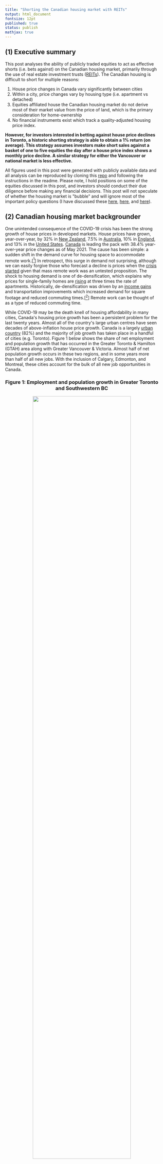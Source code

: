 ```yaml
---
title: "Shorting the Canadian housing market with REITs"
output: html_document
fontsize: 12pt
published: true
status: publish
mathjax: true
---
```


## (1) Executive summary

This post analyses the ability of publicly traded equities to act as effective shorts (i.e. bets against) on the Canadian housing market, primarily through the use of real estate investment trusts ([REITs](https://en.wikipedia.org/wiki/Real_estate_investment_trust)). The Canadian housing is difficult to short for multiple reasons:

1. House price changes in Canada vary significantly between cities
2. Within a city, price changes vary by housing type (i.e. apartment vs detached)
3. Equities affiliated house the Canadian housing market do not derive most of their market value from the price of land, which is the primary consideration for home-ownership
4. No financial instruments exist which track a quality-adjusted housing price index.

**However, for investors interested in betting against house price declines in Toronto, a historic shorting strategy is able to obtain a 1% return (on average). This strategy assumes investors make short sales against a basket of one to five equities the day after a house price index shows a monthly price decline. A similar strategy for either the Vancouver or national market is less effective.**

All figures used in this post were generated with publicly available data and all analysis can be reproduced by cloning this [repo](https://github.com/ErikinBC/REIT_CAN) and following the instructions in the readme. Please note, I hold positions on some of the equities discussed in this post, and investors should conduct their due diligence before making any financial decisions. This post will not speculate of whether the housing market is "bubble" and will ignore most of the important policy questions (I have discussed these [here](http://www.erikdrysdale.com/DA_kramer/), [here](https://bioeconometrician.github.io/supplymatters/), and [here](https://bioeconometrician.github.io/house_divided/)). 


## (2) Canadian housing market backgrounder

One unintended consequence of the COVID-19 crisis has been the strong growth of house prices in developed markets. House prices have grown, year-over-year, by 32% in [New Zealand](https://tradingeconomics.com/new-zealand/housing-index), 7.5% in [Australia](https://www.abs.gov.au/statistics/economy/price-indexes-and-inflation/residential-property-price-indexes-eight-capital-cities/latest-release), 10% in [England](https://www.statista.com/statistics/620365/monthly-house-price-index-in-england-uk/), and 13% in the [United States](https://www.spglobal.com/spdji/en/index-family/indicators/sp-corelogic-case-shiller/sp-corelogic-case-shiller-composite/#overview). [Canada](https://creastats.crea.ca/en-CA/) is leading the pack with 38.4% year-over-year price changes as of May 2021. The cause has been simple: a sudden shift in the demand curve for housing space to accommodate remote work.[[^1]] In retrospect, this surge in demand not surprising, although we can easily forgive those who forecast a decline is prices when the [crisis started](https://financialpost.com/real-estate/mortgages/cmhc-big-city-home-prices-resales-construction-to-fall-in-2020) given that mass remote work was an untested proposition. The shock to housing demand is one of de-densification, which explains why prices for single-family homes are [rising](https://www.crea.ca/housing-market-stats/mls-home-price-index/hpi-tool/) at three times the rate of apartments. Historically, de-densification was driven by an [income gains](https://coller.m.tau.ac.il/sites/nihul.tau.ac.il/files/media_server/Recanati/management/elrov/june2014_symposium/Malpezzi.pdf) and transportation improvements which increased demand for square footage and reduced commuting times.[[^2]] Remote work can be thought of as a type of reduced commuting time.

While COVID-19 may be the death knell of housing affordability in many cities, Canada's housing price growth has been a persistent problem for the last twenty years. Almost all of the country's large urban centres have seen decades of above-inflation house price growth. Canada is a largely [urban country](https://en.wikipedia.org/wiki/Urbanization_by_country) (82%) and the majority of job growth has taken place in a handful of cities (e.g. Toronto). Figure 1 below shows the share of net employment and population growth that has occurred in the Greater Toronto & Hamilton (GTAH) area along with  Greater Vancouver & Victoria. Almost half of net population growth occurs in these two regions, and in some years more than half of all new jobs. With the inclusion of Calgary, Edmonton, and Montreal, these cities account for the bulk of all new job opportunities in Canada.

<center><h3>Figure 1: Employment and population growth in Greater Toronto and Southwestern BC </h3></center>
<center><p><img src="/figures/gg_lf_share.png" width="80%"></p></center>
<center><i>Source: CANSIM tables 14-10-0096-01, 14-10-0090-01</i></center>

Unfortunately for many workers, and especially those who rent, surging house prices have effectively wiped out all labour market benefits from moving these municipalities. As the average renter spends anywhere from [29-36%](http://poll.forumresearch.com/data/42647a5a-bd83-4ee0-b3ed-0dc55f02279cMississauga_Cost%20of%20Living_.pdf) of their income on rent, rental prices increases of 5-15% are enough to wipe out real wage increases.[[^3]] Since 2000 most residential house prices and rents in Canada have become sufficiently volatile and disconnected from local labour markets that housing services have become the equivalent of a foreign currency for renters.[[^4]] Figure 2 shows that house prices have gone up by 100-250%, depending on the Canadian city, since 2005 (an annualized rate of roughly 5-9%).

<center><h3>Figure 2: </h3></center>
<center><p><img src="/figures/gg_crea_tt.png" width="80%"></p></center>
<center><i>Source: CREA HPI</i></center>

In contrast the consumer price level has increased by at most 50% in this time period, and owning shares in Canada's blue chip companies, while profitable, has been much less lucrative (Figure 3).

<center><h3>Figure 3: </h3></center>
<center><p><img src="/figures/gg_hpi_vs_stats.png" width="80%"></p></center>
<center><i>Source: Teranet HPI, CANSIM 18-10-0006-01, S&P/TSX Composite index </i></center>


## (3) Housing as an investment

Housing is a horrible investment vehicle *in theory*. An ideal asset is 1) liquid, 2) diversified, and 3) uncorrelated with other income streams. Residential real estate fails to satisfy all three of these properties. Housing is difficult to sell and has large transaction fees (illiquid). It is a single-asset class (undiversified). Assuming you are employed in the city you live in, a housing market slump will likely be associated with local economic shocks which imply an increased probability of unemployment. 

Investing 101 says that owning a *single* stock is a bad idea. Even though a given company could see its share price increase by 30% in a given year, it could also fall by a large amount. In contrast, owning ten stocks in ten different sectors will reduce the probability of a large price increase or decrease.[[^3]] The same principle applies to owning a house. Even if a city's house price growth was stable in aggregate, within a neighbourhood there can be large price swings due to re-zoning, gentrification, natural disasters, construction projects, and many other forces. 

Housing markets also share the unfortunate characteristic that they are highly cyclical. When the local economy is doing well prices will go up. But if a local industry collapses then workers will lose their jobs, housing prices will fall, and a cascade of defaults can occur. One of the reasons for the 2008 financial crisis was the large amount of leverage that the banking sector took on. A 10% equity stake in a home means you are levered 9:1. At this ratio, a 10% price increase a 100% return on investment whereas as 10% price decline means you are wiped out. Leverage therefore magnifies returns. This argument makes housing  of this makes housing look like a terrible idea.

However two-thirds of Canadian households [own their house](https://www150.statcan.gc.ca/n1/daily-quotidien/171025/dq171025c-eng.htm) and more than 80% think home ownership is a [good investment](http://www.rbc.com/newsroom/news/2017/20170410-homeownership.html). Why is there a disconnect between economic theory and real people actually want to invest in? One reason might be culture. In North America the real estate industry has turned home ownership into a cultural good that signifies middle-class respectability. The power imbalance between tenants and land-lords may also create a yearning for independence via ownership. COVID-19 has further reinforced the view that an owner-occupied home can be one's castle. Housing is also tied up with family, marriage, and many other factors that are hard to disentangle from pecuniary interests. The fact that wealthy societies like [Switzerland and Germany](https://tinyurl.com/ogmaoxe) have home ownership rates below 55% suggests that cultural forces may a factor. I am more inclined to believe that policy is the demand-side culprit. First, and most crucially, a Canadian taxpayer's principal residence is [excluded](https://tinyurl.com/yc8b7cn6) from capital gains tax. Whereas an [RRSP](https://en.wikipedia.org/wiki/Registered_retirement_savings_plan) or [TFSA](https://en.wikipedia.org/wiki/Tax-free_savings_account) account has limits on the amount of tax-free earnings that can be sheltered in Canada, no such limit exists for the primary residence. As a result, literally hundreds of billions of dollars of capital gains have gone untaxed in the last twenty years.

Given that a first-time buyer in Vancouver or Toronto would need to obtain a mortgage of more than a million dollars to buy a semi-detached house, or more than half-a-million for a condo, it is not surprising that many are reluctant to jump into the property market. However the fear of waiting too late and being priced out of the market is also not an unreasonable one given the empirical data in the last 20 years. For Canadian households which have been observing these price changes the psychological effects have been profound. The [fear of missing out](https://en.wikipedia.org/wiki/Fear_of_missing_out) means that Canadian households are more willing to leverage themselves to get large mortgages. Canada's household debt-to-income ratio [is 177%](https://www150.statcan.gc.ca/t1/tbl1/en/cv.action?pid=3810023801), putting our country near the top in [world comparisons](https://data.oecd.org/hha/household-debt.htm). Most of this household debt, unsurprisingly, is made up of mortgages (65%). Even though renters do not necessarily experience higher rents in any given year because of rent controls and the stickiness of contracts, in the long run rents will necessarily rise since rental units can ultimately be resold as condos for homebuyers and investors. For example CMHC [reports](https://www.cmhc-schl.gc.ca/en/data-and-research/data-tables/rental-market-report-data-tables) that rental prices rose by 5.7%, 6.5%, and 6.0% in 2019, for Montreal Toronto, and Vancouver, which was close to the increase in property prices.[[^6]] In other words house price increases will always catch up wither renters in the long run.

Canadian households interested in owning a home, or existing homeowners wishing to protect their home equity can both benefit from a [hedging](https://en.wikipedia.org/wiki/Hedge_(finance)) strategy. For those not yet in the market, a hedge amounts to owning an investment whose values will go up (or down) if the price of housing goes up (or down). Conversely, those wishing to insulate themselves for losing home equity would like an investment whose value does up (or down) when the price of housing goes down (or up). The next two sections of this post discuss the investment options that exist, and their technical performance in terms of hedging. While my primary focus is on shorting (i.e. betting against) the housing market, it should be clear that can exist a corollary benefit of going long for those wishing to take the other side of the bet.

## (4) REITs and other housing-related equities

Real estate investment trusts (REITs) are often touted as the best vehicle for tracking the housing market. A REIT is a type of trust structure that allows companies to avoid paying corporate income tax if they pass their net income to shareholders. These companies are usually debt-financed, and purchase a portfolio of residential and/or commercial properties, and earn money for shareholders by renting them out above the cost of financing and management. Hence, REITs are popular as a passive income vehicle since they tend to pay monthly dividends, and usually at a favourable rate. There are at least [40](https://reitreport.ca/canadian-reits/) publicly tradeable REITs on the Toronto Stock Exchange (TSX), and I use up to [38](https://raw.githubusercontent.com/ErikinBC/gists/master/data/reit_list.csv) of them in my analysis. 

Unfortunately, for an investor wishing the hedge against residential real estate prices, REITs are an imperfect vehicle for three reasons.

1. They can own commercial properties
2. The location of their real estate assets will vary
3. Their value is primarily from future cash flow, and not the land prices

For example, during the COVID-19 crisis, the value of REITs fell precipitously and only recently recovered. This makes sense because reduced household and business incomes reduced the market rate for rents. REITs are not designed to speculate on the value of land, which is what drives most of the cost of residential real estate. Furthermore, residential REITs almost exclusively rent out apartment units, which may or may not track the price of detached houses.

However, as an asset class REITs have done very well in the last 15 years. The return from either capital gains, or dividends, separately, was enough to beat the S&P/TSX Composite index. When combined, the compound growth has been staggering (Figure X). However, the number of REITs in this index remains small, ranging from 13 in 2005 to 35 in 2021. Randomizing allocations to this index reveals the [magnitude of variation](https://raw.githubusercontent.com/ErikinBC/erikinbc.github.io/master/figures/gg_reit_idx_bs.png). Owning REITs would have easily kept pace with Canada's housing prices. This does not necessarily mean that  REITs are structurally correlated with house prices, as will be discussed in the next section.

<center><h3>Figure X: Canadian REIT index </h3></center>
<center><p><img src="/figures/gg_reit_idx.png" width="80%"></p></center>
<center><i>Source: Author's calculations </i></center>

REITs share the advantage of other stocks in that they are liquid. Similar to ETFs, they also hold a portfolio of assets which helps to reduce their downside risk. They are well suited to being held in an RRSP or TFSA account where such dividends can be accumulated tax free and re-invested without penalty. Individuals that rent their apartment from a publicly traded REIT may want to consider owning the stock as a partial edge against future rent increases. Even in 2021 with interest rates close to zero, the average REIT is still paying a generous dividend rate of 5% of more (Figure X).

<center><h3>Figure X: Canadian REIT dividend rate </h3></center>
<center><p><img src="/figures/gg_arate_dividend.png" width="80%"></p></center>
<center><i>Source: Author's calculations </i></center>

Headlines that Wall Street insiders [betting against](https://www.fool.ca/2021/03/26/2-short-sellers-who-lost-money-betting-against-the-housing-market/) Canada's housing market almost always means that they are betting against Canada's largest banks (TD, RBC, Scotia, etc). This is horrible shorting strategy for the simple reason that Canada's major banks have almost default risk. Residential mortgage origination in Canada falls into one of two categories: insured and uninsured mortgages. If you purchase a house with less than a 20% down payment, you are required to get mortgage insurance, which transfers the risk of mortgage default from the bank making the loan to one of three mortgage insurers in Canada: i) Canada Mortgage and Housing Corporation (CMHC), ii) Canada Guaranty Mortgage Insurance Co., or iii) Sagen MI Canada. CMHC is a crown corporation and has the implicit backing of the federal government, Guaranty is privately owned by the Ontario Teacher's Pension Plan (and probably has the backing of the provincial government), whereas Sagen MI is publicly tradeable (but has the smallest market share). An investor's best hope to profit from residential mortgage default risk is limited to Sagen. Though many banks hold uninsured mortgages, these have an equity buffer of at least a 20%, and are usually held by the highest quality borrowers. 

Besides REITs and Sagen, are there other stocks that might track housing prices? I identified several. Bridgemarq Real Estate Services (BRE.TO) derives most of its revenue from services provided to realtors. Since realtor's income tracks house prices, this is a reasonable housing play. Equitable Group Inc. (EQB.TO), Home Capital Group Inc. (HCG.TO), and Atrium Mortgage Investment Corporation (AI.TO) are all alternative mortgages lenders and have the lowest quality mortgages on their books. Although with mortgage insurance and securitization it is difficult to assess their underlying credit risk. However, Home Capital's [flirtation](https://www.cbc.ca/news/business/home-capital-faq-1.4090098) with bankruptcy in 2017 suggests these lenders will be the first to go under. Another category of investments that may experience a pull-back from the post-COVID house boom are home builders and material providers. West Fraser Timber Co. (WFG.TO), CanWel Building Materials Group Ltd. (CWX.TO), and iShares U.S. Home Construction ETF (ITB) will likely ride the fortunes of the price of a 2x4. Unfortunately, as Figure X below shows, none of these stocks shows a long-run price correlation with national house prices in Canada.

<center><h3>Figure X: </h3></center>
<center><p><img src="/figures/gg_tera_other.png" width="80%"></p></center>
<center><i>Source:  </i></center>

## (5) Shorting the Canadian housing market

The quantitative index that most closely aligns to Canadian's housing market experiences is a quality-adjusted house price index (HPI). There are two such indices in Canada: the [CREA HPI](https://www.crea.ca/housing-market-stats/mls-home-price-index/hpi-tool/) and [Teranet](https://housepriceindex.ca/). Teranet uses a [repeat sales methodology](https://housepriceindex.ca/wp-content/uploads/2017/08/Teranet-National-Bank-House-Price-Index-Methodology-Overview.pdf), which only measures price changes for the same house that has been sold at different time points. CREA's approach is slightly more [complicated](https://www.crea.ca/wp-content/uploads/2019/06/HPI_Methodology-1.pdf) with and [hedonically](https://en.wikipedia.org/wiki/Hedonic_regression) adjusts for different housing characteristics. While Teranet's methodology is probably more robust, it is a lagging indicator because it uses data from the land registry, and there is a time lag between the purchase price and closing. Statistical estimates suggest that Teranet lags CREA by around 2-3 months, depending on the city (see Figure X). 

<center><h3>Figure X: Month-on-month % lead/lag comparison </h3></center>
<center><p><img src="/figures/gg_rho_hpi.png" width="80%"></p></center>
<center><i>Source: Teranet and CREA</i></center>

Unfortunately, there is no financial instrument that tracks either of these Canadian HPIs. There could be significant benefit to Canadians if housing futures were available for these indices, the way they are for [some cities](https://www.homepricefutures.com/) in the United States. Even if such options did exist and were traded in a liquid market, a homeowner wishing to hedge their investment would experience several challenges. First, as Figure 2 showed, housing prices will vary by type, even within the same city (i.e. apartments versus detached homes). Second, the duration of the financial instrument may not align. For example, shorting positions will be subject to margin calls, so that an investor will be forced to liquidate a position before they can realize a profit. Third, the length of the contract may differ from the period of occupancy. Many homeowners will want to hold positions for at least five years to match the term of a mortgage. 

How can the equities outlined in section (4) be used to best against (or short) the housing market? Retail investors will have two choices: 1) direct [short selling](https://en.wikipedia.org/wiki/Short_(finance)#Physical_shorting_with_borrowed_securities) (i.e. borrowing equities) or 2) purchasing options like [puts](https://en.wikipedia.org/wiki/Put_option). Short selling is fundamentally more risky because you have to re-purchase the stock at a future price can be any number of multiples higher than when you originally sold it. However, short selling comes with no upfront cost beyond some small brokerage fees and whatever the interest rate charged by your brokerage account is.[[^5]] In contrast, the cost of purchasing a put is the maximum downside possible. These option get their value when the price of an equity goes below the "strike price", which gives you the right to sell the equity at an inflated price and pocket the difference. Naturally, the closer the strike price is the current market price, the more expensive the put price will be. It is up to each individual investor to determine whether short sales or puts are more appropriate for their financial needs. 

For the rest of this section I will outline the shorting strategy used to determine whether money can be made from short-term downswings in house prices for Toronto, Vancouver, or the national market generally. There is a myth that house prices never decline in Canada. This is simply not true, as Figure X shows. All regional saw price declines during the financial crisis in 2008-2009. Vancouver saw further price declines in 2012-13 and the again in 2018-19 after the introduction of a [speculation tax](https://www2.gov.bc.ca/gov/content/taxes/speculation-vacancy-tax/faq-speculation-and-vacancy-tax). Toronto saw a modest pull-back in 2017-18 after the introduction of a different [speculation tax](https://www.fin.gov.on.ca/en/bulletins/nrst/). Canada as a whole has been the most immune to downturns, with declines in Toronto or Vancouver being partially offset by other markets.  

<center><h3>Figure X: When have house prices prices declined? </h3></center>
<center><p><img src="/figures/gg_hpi_sidx.png" width="80%"></p></center>
<center><i>Source: CREA and Teranet</i></center>

A reasonable strategy is take short positions against a group of equities for months in which the CREA HPI posts a negative (seasonally adjusted) month-over-month price decline. Using the CREA HPI release dates since 2010, a $100 short position in each of the stocks discussed in section (4) is taken when the regional HPI posts a monthly price decrease. I chose to avoid the great recision since all asset prices saw a downtown during this period. In the case of Toronto, a handful of stocks are able to obtain a modest average shorting profit after 30 days (Figure X). These include Brookfield Property Partners (BPY), Canadian Tire REIT (CRT), SmartCentres REIT (SRU), Morguard REIT (MRT), and Morguard North American Residential (MRG). BPY and MRT contain a mixture of property types, CRT and SRU are exclusively commercial, and MRG is is exclusively residential. 

<center><h3>Figure X: Shorting success for the Toronto HPI </h3></center>
<center><p><img src="/figures/gg_short_Toronto.png" width="80%"></p></center>
<center><i>Source: CREA and Yahoo Finance</i></center>

Equivalent figures for Vancouver and Canada show even less signal. Shorting more than one equity is able reduce the variance of the profits and losses, although at the expense of an overall return.

<center><h3>Figure X: Holding multiple short positions </h3></center>
<center><p><img src="/figures/gg_comp_short.png" width="80%"></p></center>
<center><i>Source: Author's calculation</i></center>

While using the best five instead of the top ranked stock lowers the average shorting return from $1.6 to $1, it also reduces the downside risk from $2.5 to $1.

<center><h3>Figure X: Trade-offs for holding multiple short positions </h3></center>
<center><p><img src="/figures/gg_comp_metric.png" width="80%"></p></center>
<center><i>Source: Author's calculation</i></center>

## (6) Conclusion

There appears to be a modest historical relationship between price declines in the Toronto CREA HPI and price declines in a handful of REITs. The same REITs have an even weaker signal with Canada as a whole. The Vancouver HPI appears too volatile and idiosyncratic for equities to be useful hedges. Of course these relationships are based on the small number of times the housing market has declined in these jurisdictions. The run-up in house prices because of COVID-19 may be *sui generis*. It is completely conceivable that rental prices will rise (benefiting REITs) even as house prices decline due to housing preferences reverting to a pre-pandemic state. Alternatively, prices may crash for the likes of Equitable, Home Capital, and Atrium is investors begin to question of their underwriting standards. Until Canadian investors are able to directly short CREA or Teranet HPIs, betting against the Canadian housing market will be a challenging task.

<br>

## References

[^1]: And possibly to accommodate all of those [new pets](https://www.statista.com/statistics/1191395/pet-ownership-status-due-to-covid-19-in-the-us/) we've been adopting. 

[^2]: For example, [Manhattan's density](https://marroninstitute.nyu.edu/uploads/content/Manhattan_Densities_Low_Res,_1_January_2015.pdf) has halved since its peak in 1910. A similar phenomenon can be seen on Victorian London and Paris. Before motorized vehicles were common, workers had to walk to their place of employment and placed a higher premium of living in the downtown core where the sources of employment were.

[^3]: When I refer to "real" prices I am referring to the CPI-deflated prices as defined by [Statistics Canada](https://www.statcan.gc.ca/eng/subjects-start/prices_and_price_indexes/consumer_price_indexes).

[^4]: Local wage and residential house prices changes are correlated, but for most individuals the correlation will be sufficiently small that this is an insiffucient insurance mechanism (with the possible exception of real estate agents).

[^5]: For example [TD](https://www.td.com/ca/products-services/investing/td-direct-investing/accounts/rates.jsp) charges an annual interest rate of 4% on margin balances.









